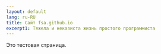 ```yaml
---
layout: default
lang: ru-RU
title: Сайт fsa.github.io
excerpt1: Тяжела и неказиста жизнь простого программиста
---
```


Это тестовая страница.
